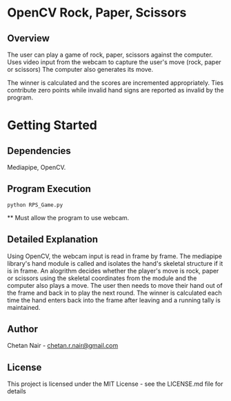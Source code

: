 # OpenCV Rock, Paper, Scissors

## Overview

The user can play a game of rock, paper, scissors against the computer.
Uses video input from the webcam to capture the user's move (rock, paper or scissors)
The computer also generates its move.

The winner is calculated and the scores are incremented appropriately.
Ties contribute zero points while invalid hand signs are reported as invalid by the program.

# Getting Started

## Dependencies

Mediapipe, OpenCV.

## Program Execution

```
python RPS_Game.py
```

\*\* Must allow the program to use webcam.

## Detailed Explanation

Using OpenCV, the webcam input is read in frame by frame. The mediapipe library's hand module is called and isolates the hand's skeletal structure if it is in frame. An alogrithm decides whether the player's move is rock, paper or scissors using the skeletal coordinates from the module and the computer also plays a move. The user then needs to move their hand out of the frame and back in to play the next round. The winner is calculated each time the hand enters back into the frame after leaving and a running tally is maintained.

## Author

Chetan Nair - chetan.r.nair@gmail.com

## License

This project is licensed under the MIT License - see the LICENSE.md file for details

